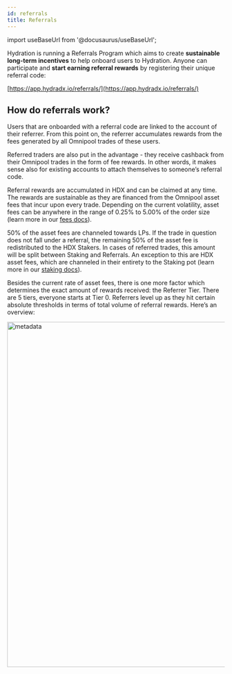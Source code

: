 ```yaml
---
id: referrals
title: Referrals
---
```


import useBaseUrl from '@docusaurus/useBaseUrl';

Hydration is running a Referrals Program which aims to create **sustainable long-term incentives** to help onboard users to Hydration. Anyone can participate and **start earning referral rewards** by registering their unique referral code:

[https://app.hydradx.io/referrals/](https://app.hydradx.io/referrals/)

## How do referrals work?
Users that are onboarded with a referral code are linked to the account of their referrer. From this point on, the referrer accumulates rewards from the fees generated by all Omnipool trades of these users.

Referred traders are also put in the advantage - they receive cashback from their Omnipool trades in the form of fee rewards. In other words, it makes sense also for existing accounts to attach themselves to someone’s referral code.

Referral rewards are accumulated in HDX and can be claimed at any time. The rewards are sustainable as they are financed from the Omnipool asset fees that incur upon every trade. Depending on the current volatility, asset fees can be anywhere in the range of 0.25% to 5.00% of the order size (learn more in our [fees docs](/fees#asset-fee)).

50% of the asset fees are channeled towards LPs. If the trade in question does not fall under a referral, the remaining 50% of the asset fee is redistributed to the HDX Stakers. In cases of referred trades, this amount will be split between Staking and Referrals. An exception to this are HDX asset fees, which are channeled in their entirety to the Staking pot (learn more in our [staking docs](/staking)).

Besides the current rate of asset fees, there is one more factor which determines the exact amount of rewards received: the Referrer Tier. There are 5 tiers, everyone starts at Tier 0. Referrers level up as they hit certain absolute thresholds in terms of total volume of referral rewards. Here’s an overview:

<div style={{textAlign: 'center'}}>
  <img alt="metadata" src={useBaseUrl('/referrals/rewards.jpg')} width="800px" />
</div>
